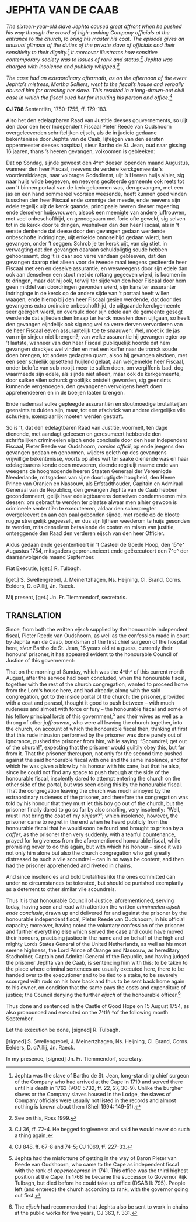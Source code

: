 # JEPHTA VAN DE CAAB

*The sixteen-year-old slave Jephta caused great affront when he pushed his way through the crowd of high-ranking Company officials at the entrance to the church, to bring his master his coat. The episode gives an unusual glimpse of the duties of the private slave of officials and their sensitivity to their dignity.[^1] It moreover illustrates how sensitive contemporary society was to issues of rank and status.[^2] Jephta was charged with insolence and publicly whipped.[^3]*

*The case had an extraordinary aftermath, as on the afternoon of the event Jephta’s mistress, Martha Solliers, went to the fiscal’s house and verbally abused him for arresting her slave. This resulted in a long-drawn-out civil case in which the fiscal sued her for insulting his person and office.[^4]*

**CJ 788** Sententiën, 1750-1755, ff. 179-183.

Also het den edelagtbaren Raad van Justitie deeses gouvernements, so uijt den door den heer Independent Fiscaal Pieter Reede van Oudshoorn overgeleeverden schriftelijken eijsch, als de in judicio gedaane bekentenisse door Jephta van de Caab, lijfeijgen van den eersten oppermeester deeses hospitaal, sieur Bartho de St. Jean, oud naar gissing 16 jaaren, thans ’s heeren gevangen, volkoomen is gebleeken:

Dat op Sondag, sijnde geweest den 4^e^ deeser lopenden maand Augustus, wanneer den heer Fiscaal, neevens de verdere kerckgemeente ’s voordemiddaags, naar volbragte Godsdienst, uijt ’s Heeren huijs alhier, sig naar huijs wilde begeeven, en neevens geciteerde gemeente ook reets tot aan ’t binnen portaal van de kerk gekoomen was, den gevangen, met een jas en een hand sommereel voorsien weesende, heeft kunnen goed vinden tusschen den heer Fiscaal ende sommige der meede, ende neevens sijn edele tegelijk uijt de kerck gaande, principaale heeren deeser regeering ende derselver huijsvrouwen, alsook een meenigte van andere juffrouwen, met veel onbeschofthijd, en genoegsaam met forie ofte geweld, sig selven tot in de kerck door te dringen, weshalven dan den heer Fiscaal, als in ’t eerste denkende dat deese door den gevangen gedaan werdende onbeschofte indringinge, uijt enkelde onnoselhijd gedaan wierd, hem gevangen, onder ’t seggen: Schrob je ter kerck uijt, van sig stiet, in verwagting dat den gevangen daaraan schuldpligtig soude hebben gehoorsaamt, dog ’t is daar soo verre vandaan gebleeven, dat den gevangen daarop niet alleen voor de tweede maal teegens geciteerde heer Fiscaal met een en deselve assurantie, en wesweegens door sijn edele dan ook aan denselven een stoot met de rottang gegeeven wierd, is koomen in te dringen, maar dat hij ook, terwijl ter sijde van den heer Fiscaal door hem geen middel van doordringen gevonden wierd, sijn kans ter assuranter indringinge in de kerck op de andere sijde van ’t portaal heeft willen waagen, ende hierop bij den heer Fiscaal gesien werdende, dat door des gevangens extra ordinaire onbeschofthijd, de uijtgaande kerckgemeente seer geërgert wierd, en oversulx door sijn edele aan de gemeente gesegt werdende dat sijlieden dien knaap ter kerck moesten doen uijtgaan, so heeft den gevangen eijndelijk ook sig nog wel so verre derven vervorderen van de heer Fiscaal eeven assurantelijk toe te snaauwen: Wel, moet ik de jas van mijn sinjeur niet brengen?; van welke assurantie hij gevangen egter op ’t laatste, wanneer van den heer Fiscaal publiquelijk hoorde dat hem gevangen strackjes wel vinden en met een kaffer naar de tronck soude doen brengen, tot andere gedagten quam, alsoo hij gevangen alsdoen, met een seer schielijk opsettend huijlend gelaat, aan welgemelde heer Fiscaal, onder belofte van sulx nooijt meer te sullen doen, om vergiffenis bad, dog waarmeede sijn edele, als sijnde niet alleen, maar ook de kerkgemeente, door sulken vilen schurck grootlijks ontstelt geworden, sig geensints kunnende vergenoegen, den gevangenen vervolgens heeft doen apprehendeeren en in de boeijen laaten brengen.

Ende nademaal sulke gepleegde assurantiën en stoutmoedige brutaliteijten geensints te dulden sijn, maar, tot een afschrick van andere diergelijke vile schurken, exemplaarlijk moeten werden gestraft.

So is ’t, dat den edelagtbaren Raad van Justitie, voormelt, ten dage dienende, met aandagt geleesen en geresumeert hebbende den schriftelijken crimineelen eijsch ende conclusie door den heer Independent Fiscaal, Pieter Reede van Oudshoorn, *nomine officii*, op ende jeegens den gevangen gedaan en genoomen, wijders geleth op des gevangens vrijwillige bekentenisse, voorts op alles wat ter saake dienende was en haar edelagtbarens konde doen moveeren, doende regt uijt naame ende van weegens de hoogmogende heeren Staaten Generaal der Vereenigde Neederlande, mitsgaders van sijne doorlugtigste hoogheid, den Heere Prince van Oranjen en Nassouw, als Erfstadthouder, Capitain en Admiraal Generaal van de Republicq, den gevangen Jephta van de Caab hebben gecondemneert, gelijk haar edelagtbaarens denselven condemneeren mits deesen: om gebragt te werden ter plaatse alwaar men alhier gewoon is crimineele sententiën te executeeren, aldaar den scherpregter overgeleevert en aan een paal gebonden sijnde, met roede op de bloote rugge strengelijk gegeeselt, en dus sijn lijfheer weederom te huijs gesonden te werden, mits denselven betaalende de costen en misen van justitie, ontseggende den Raad den verderen eijsch van den heer Officier.

Aldus gedaan ende gesententieert in ’t Casteel de Goede Hoop, den 15^e^ Augustus 1754, mitsgaders gepronuncieert ende geëxecuteert den 7^e^ der daaraanvolgende maand September.

Fiat Executie, \[get.\] R. Tulbagh.

\[get.\] S. Swellengrebel, J. Meinertzhagen, Ns. Heijning, Cl. Brand, Corns. Eelders, D. d’Aillij, Jn. Raeck.

Mij present, \[get.\] Jn. Fr. Tiemmendorf, secretaris.

## TRANSLATION

Since, from both the written *eijsch* supplied by the honourable independent fiscal, Pieter Reede van Oudshoorn, as well as the confession made in court by Jephta van de Caab, bondsman of the first chief surgeon of the hospital here, *sieur* Bartho de St. Jean, 16 years old at a guess, currently their honours’ prisoner, it has appeared evident to the honourable Council of Justice of this governement:

That on the morning of Sunday, which was the 4^th^ of this current month August, after the service had been concluded, when the honourable fiscal, together with the rest of the church congregation, wanted to proceed home from the Lord’s house here, and had already, along with the said congregation, got to the inside portal of the church: the prisoner, provided with a coat and parasol, thought it good to push between – with much rudeness and almost with force or fury – the honourable fiscal and some of his fellow principal lords of this government,[^5] and their wives as well as a throng of other *juffrouwen*, who were all leaving the church together, into the church, on account of which the honourable fiscal then, thinking at first that this rude intrusion performed by the prisoner was done purely out of ignorance, pushed the prisoner from him, while saying: “Scoundrel, get out of the church!”, expecting that the prisoner would guiltily obey this, but far from it. That the prisoner thereupon, not only for the second time pushed against the said honourable fiscal with one and the same insolence, and for which he was given a blow by his honour with his cane, but that he also, since he could not find any space to push through at the side of the honourable fiscal, insolently dared to attempt entering the church on the other side of the portal, but was seen doing this by the honourable fiscal. That the congregation leaving the church was much annoyed by the extraordinary rudeness of the prisoner, and therefore the congregation was told by his honour that they must let this boy go out of the church, but the prisoner finally dared to go so far by also snarling, very insolently: “Well, must I not bring the coat of my *sinjeur*?”; which insolence, however, the prisoner came to regret in the end when he heard publicly from the honourable fiscal that he would soon be found and brought to prison by a *caffer*, as the prisoner then very suddenly, with a tearful countenance, prayed for forgiveness from the aforementioned honourable fiscal, while promising never to do this again, but with which his honour – since it was not only him alone but also the church congregation who got greatly distressed by such a vile scoundrel – can in no ways be content, and then had the prisoner apprehended and riveted in chains.

And since insolencies and bold brutalities like the ones committed can under no circumstances be tolerated, but should be punished exemplarily as a deterrent to other similar vile scoundrels.

Thus it is that honourable Council of Justice, aforementioned, serving today, having seen and read with attention the written *crimineelen eijsch ende conclusie*, drawn up and delivered for and against the prisoner by the honourable independent fiscal, Pieter Reede van Oudshoorn, in his official capacity; moreover, having noted the voluntary confession of the prisoner and further everything else which served the case and could have moved their honours, practising justice in the name and on behalf of the high and mighty Lords States General of the United Netherlands, as well as his most serene highness, the Lord Prince of Orange and Nassouw, as hereditary Stadholder, Captain and Admiral General of the Republic, and having judged the prisoner Jephta van de Caab, is sentencing him with this: to be taken to the place where criminal sentences are usually executed here, there to be handed over to the executioner and to be tied to a stake, to be severely scourged with rods on his bare back and thus to be sent back home again to his owner, on condition that the same pays the costs and expenditure of justice; the Council denying the further *eijsch* of the honourable officer.[^6]

Thus done and sentenced in the Castle of Good Hope on 15 August 1754, as also pronounced and executed on the 7^th\ ^of the following month September.

Let the execution be done, \[signed\] R. Tulbagh.

\[signed\] S. Swellengrebel, J. Meinertzhagen, Ns. Heijning, Cl. Brand, Corns. Eelders, D. d’Aillij, Jn. Raeck.

In my presence, \[signed\] Jn. Fr. Tiemmendorf, secretary.

[^1]: Jephta was the slave of Bartho de St. Jean, long-standing chief surgeon of the Company who had arrived at the Cape in 1719 and served there until his death in 1763 (VOC 5732, ff. 22, 27, 30-9). Unlike the burgher slaves or the Company slaves housed in the Lodge, the slaves of Company officials were usually not listed in the records and almost nothing is known about them (Shell 1994: 149-51).

[^2]: See on this, Ross 1999.

[^3]: CJ 36, ff. 72-4. He begged forgiveness and said he would never do such a thing again.

[^4]: CJ 848, ff. 67-8 and 74-5; CJ 1069, ff. 227-33.

[^5]: Jephta had the misfortune of getting in the way of Baron Pieter van Reede van Oudshoorn, who came to the Cape as independent fiscal with the rank of *opperkoopman* in 1741. This office was the third highest position at the Cape. In 1768 he became the successor to Governor Rijk Tulbagh, but died before he could take up office (DSAB II: 795). People left (and entered) the church according to rank, with the governor going out first.

[^6]: The *eijsch* had recommended that Jephta also be sent to work in chains at the public works for five years, CJ 363, f. 331.
